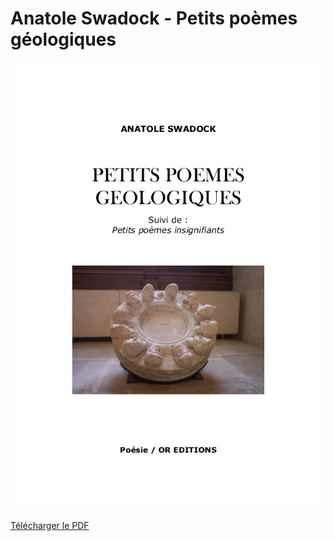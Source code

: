 # Anatole Swadock - Petits poèmes géologiques

![Petits poèmes géologiques](../images/OR02.png)

[Télécharger le PDF](../pdf/OREditions-OR02-AnatoleSwadock-PetitsPoemesGeologiques.pdf)
